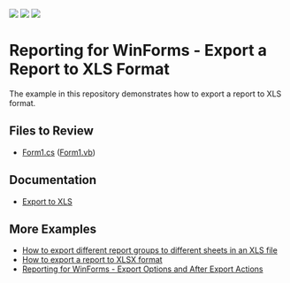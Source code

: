 <!-- default badges list -->
![](https://img.shields.io/endpoint?url=https://codecentral.devexpress.com/api/v1/VersionRange/128600842/22.2.3%2B)
[![](https://img.shields.io/badge/Open_in_DevExpress_Support_Center-FF7200?style=flat-square&logo=DevExpress&logoColor=white)](https://supportcenter.devexpress.com/ticket/details/E46)
[![](https://img.shields.io/badge/📖_How_to_use_DevExpress_Examples-e9f6fc?style=flat-square)](https://docs.devexpress.com/GeneralInformation/403183)
<!-- default badges end -->
# Reporting for WinForms - Export a Report to XLS Format

The example in this repository demonstrates how to export a report to XLS format.

## Files to Review

* [Form1.cs](CS/Form1.cs) ([Form1.vb](VB/Form1.vb))

## Documentation

- [Export to XLS](https://docs.devexpress.com/XtraReports/2579/detailed-guide-to-devexpress-reporting/store-and-distribute-reports/export-reports/export-to-xls)

## More Examples

- [How to export different report groups to different sheets in an XLS file](https://github.com/DevExpress-Examples/Reporting_how-to-export-different-report-groups-to-different-sheets-in-an-xls-file-e1352)
- [How to export a report to XLSX format](https://github.com/DevExpress-Examples/Reporting_how-to-export-a-report-to-xlsx-format-e1539)
- [Reporting for WinForms - Export Options and After Export Actions](https://github.com/DevExpress-Examples/reporting-winforms-export-options-actions)
